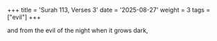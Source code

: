 +++
title = 'Surah 113, Verses 3'
date = '2025-08-27'
weight = 3
tags = ["evil"]
+++

and from the evil of the night when it grows dark,